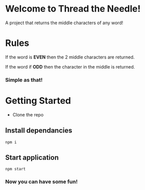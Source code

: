 # Welcome to Thread the Needle!

A project that returns the middle characters of any word!

# Rules

If the word is **EVEN** then the 2 middle characters are returned.

If the word if **ODD** then the character in the middle is returned.

### Simple as that!


# Getting Started

- Clone the repo

## Install dependancies
```
npm i
``` 
## Start application
```
npm start
```
### Now you can have some fun!
